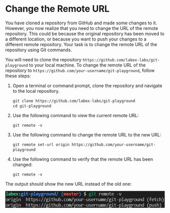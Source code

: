 # Change the Remote URL

You have cloned a repository from GitHub and made some changes to it. However, you now realize that you need to change the URL of the remote repository. This could be because the original repository has been moved to a different location, or because you want to push your changes to a different remote repository. Your task is to change the remote URL of the repository using Git commands.

You will need to clone the repository `https://github.com/labex-labs/git-playground` to your local machine. To change the remote URL of the repository to `https://github.com/your-username/git-playground`, follow these steps:

1. Open a terminal or command prompt, clone the repository and navigate to the local repository.
   ```
   git clone https://github.com/labex-labs/git-playground
   cd git-playground
   ```
2. Use the following command to view the current remote URL:
   ```
   git remote -v
   ```
3. Use the following command to change the remote URL to the new URL:
   ```
   git remote set-url origin https://github.com/your-username/git-playground
   ```
4. Use the following command to verify that the remote URL has been changed:
   ```
   git remote -v
   ```

The output should show the new URL instead of the old one:

![Updated remote URL output](../assets/challenge-change-remote-url-step1-1.png)
